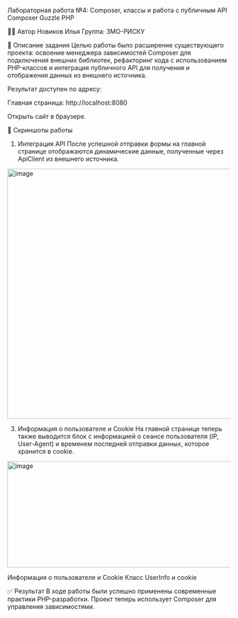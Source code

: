 Лабораторная работа №4: Composer, классы и работа с публичным API
Composer Guzzle PHP

👩‍💻 Автор
Новиков Илья Группа: 3МО-РИСКУ

📌 Описание задания
Целью работы было расширение существующего проекта: освоение менеджера зависимостей Composer для подключения внешних библиотек, рефакторинг кода с использованием PHP-классов и интеграция публичного API для получения и отображения данных из внешнего источника.

Результат доступен по адресу:

Главная страница: http://localhost:8080

Открыть сайт в браузере.

📸 Скриншоты работы
1. Интеграция API
После успешной отправки формы на главной странице отображаются динамические данные, полученные через ApiClient из внешнего источника.
<img width="1117" height="565" alt="image" src="https://github.com/user-attachments/assets/745edda9-f820-47aa-8df6-1cd79aa669cd" />





3. Информация о пользователе и Cookie
На главной странице теперь также выводится блок с информацией о сеансе пользователя (IP, User-Agent) и временем последней отправки данных, которое хранится в cookie.
<img width="1045" height="240" alt="image" src="https://github.com/user-attachments/assets/d4284711-673b-4500-b466-f20838aef705" />


Информация о пользователе и Cookie Класс UserInfo и cookie

✅ Результат
В ходе работы были успешно применены современные практики PHP-разработки. Проект теперь использует Composer для управления зависимостями. 
